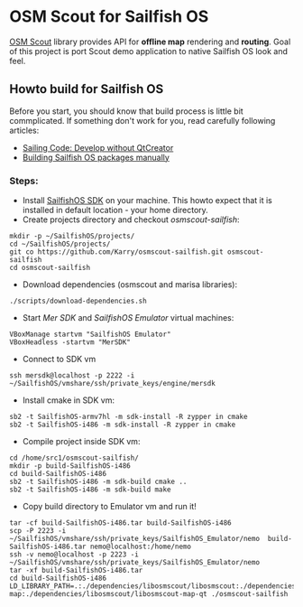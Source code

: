 # OSM Scout for Sailfish OS

[OSM Scout](http://wiki.openstreetmap.org/wiki/Libosmscout) library provides API for **offline map** rendering
and **routing**. Goal of this project is port Scout demo application to native Sailfish OS look and feel.

## Howto build for Sailfish OS

Before you start, you should know that build process is little bit commplicated.
If something don't work for you, read carefully following articles:

 * [Sailing Code: Develop without QtCreator](http://nckweb.com.ar/sailing-code/2015/01/01/develop-without-qtcreator/)
 * [Building Sailfish OS packages manually](https://sailfishos.org/develop/tutorials/building-sailfish-os-packages-manually/)

### Steps:

 * Install [SailfishOS SDK](https://sailfishos.org/develop/sdk-overview/develop-installation-article/) 
   on your machine. This howto expect that it is installed in default location - your home directory.
 * Create projects directory and checkout *osmscout-sailfish*:
```
mkdir -p ~/SailfishOS/projects/
cd ~/SailfishOS/projects/
git co https://github.com/Karry/osmscout-sailfish.git osmscout-sailfish
cd osmscout-sailfish
```
  * Download dependencies (osmscout and marisa libraries):
```
./scripts/download-dependencies.sh
```
  * Start *Mer SDK* and *SailfishOS Emulator* virtual machines:
```
VBoxManage startvm "SailfishOS Emulator" 
VBoxHeadless -startvm "MerSDK"
```
 * Connect to SDK vm
```
ssh mersdk@localhost -p 2222 -i ~/SailfishOS/vmshare/ssh/private_keys/engine/mersdk
```
 * Install cmake in SDK vm:
```
sb2 -t SailfishOS-armv7hl -m sdk-install -R zypper in cmake
sb2 -t SailfishOS-i486 -m sdk-install -R zypper in cmake
```
 * Compile project inside SDK vm:
```
cd /home/src1/osmscout-sailfish/
mkdir -p build-SailfishOS-i486
cd build-SailfishOS-i486
sb2 -t SailfishOS-i486 -m sdk-build cmake ..
sb2 -t SailfishOS-i486 -m sdk-build make
```
 * Copy build directory to Emulator vm and run it!
```
tar -cf build-SailfishOS-i486.tar build-SailfishOS-i486
scp -P 2223 -i ~/SailfishOS/vmshare/ssh/private_keys/SailfishOS_Emulator/nemo  build-SailfishOS-i486.tar nemo@localhost:/home/nemo
ssh -v nemo@localhost -p 2223 -i ~/SailfishOS/vmshare/ssh/private_keys/SailfishOS_Emulator/nemo 
tar -xf build-SailfishOS-i486.tar
cd build-SailfishOS-i486
LD_LIBRARY_PATH=.:./dependencies/libosmscout/libosmscout:./dependencies/libosmscout/libosmscout-map:./dependencies/libosmscout/libosmscout-map-qt ./osmscout-sailfish
```

